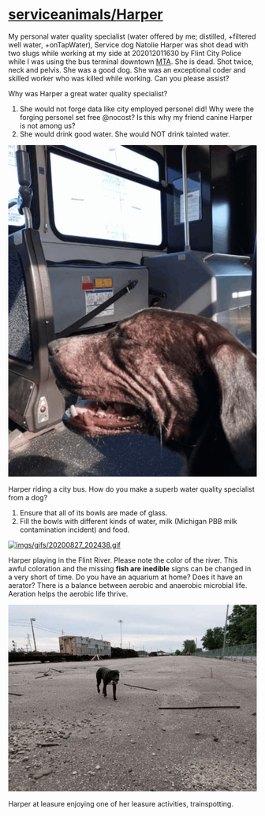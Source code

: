 <link rel="prerender" href="https://github.com/serviceanimals/Harper/">

# [serviceanimals/](https://github.com/serviceanimals/serviceanimals.github.io)[Harper](https://github.com/serviceanimals/Harper)

My personal water quality specialist (water offered by me; distilled, +filtered well water, +onTapWater), Service dog Natolie Harper was shot dead with two slugs while working at my side at 202012011630 by Flint City Police while I was using the bus terminal downtown [MTA](https://mtaflint.org/).  She is dead.  Shot twice, neck and pelvis.  She was a good dog.  She was an exceptional coder and skilled worker who was killed while working.  Can you please assist?

Why was Harper a great water quality specialist?
1. She would not forge data like city employed personel did!  Why were the forging personel set free @nocost?  Is this why my friend canine Harper is not among us?
1. She would drink good water.  She would NOT drink tainted water.

[![imgs/gifs/20200731_094412.gif](https://github.com/serviceanimals/Harper/raw/master/imgs/gifs/20200731_094412.gif)](https://github.com/serviceanimals/Harper/raw/master/imgs/gifs/20200731_094412.gif)

Harper riding a city bus.  How do you make a superb water quality specialist from a dog?

1.  Ensure that all of its bowls are made of glass.
1.  Fill the bowls with different kinds of water, milk (Michigan PBB milk contamination incident) and food.

[![imgs/gifs/20200827_202438.gif](https://github.com/serviceanimals/Harper/raw/master/imgs/gifs/20200827_202438.gif)](https://github.com/serviceanimals/Harper/raw/master/imgs/gifs/20200827_202438.gif)

Harper playing in the Flint River.  Please note the color of the river.  This awful coloration and the missing **fish are inedible** signs can be changed in a very short of time.  Do you have an aquarium at home?  Does it have an aerator?  There is a balance between aerobic and anaerobic microbial life.  Aeration helps the aerobic life thrive. 

[![imgs/gifs/20200801_113933.gif](https://github.com/serviceanimals/Harper/raw/master/imgs/gifs/20200801_113933.gif)](https://github.com/serviceanimals/Harper/raw/master/imgs/gifs/20200801_113933.gif)

Harper at leasure enjoying one of her leasure activities, trainspotting.

<!-- [Issues at this repository](https://github.com/serviceanimals/Harper/issues)

[Pulls at this repository](https://github.com/serviceanimals/Harper/pulls)

Harper README.md EOF -->
